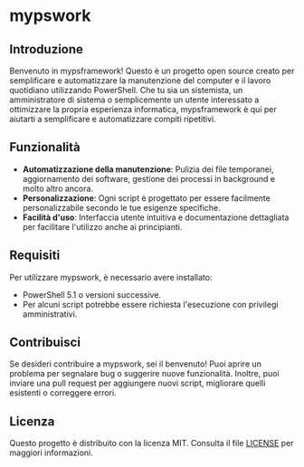 # mypswork

## Introduzione

Benvenuto in mypsframework! Questo è un progetto open source creato per semplificare e automatizzare la manutenzione del computer e il lavoro quotidiano utilizzando PowerShell. Che tu sia un sistemista, un amministratore di sistema o semplicemente un utente interessato a ottimizzare la propria esperienza informatica, mypsframework è qui per aiutarti a semplificare e automatizzare compiti ripetitivi.

## Funzionalità

- **Automatizzazione della manutenzione**: Pulizia dei file temporanei, aggiornamento dei software, gestione dei processi in background e molto altro ancora.
- **Personalizzazione**: Ogni script è progettato per essere facilmente personalizzabile secondo le tue esigenze specifiche.
- **Facilità d'uso**: Interfaccia utente intuitiva e documentazione dettagliata per facilitare l'utilizzo anche ai principianti.

## Requisiti

Per utilizzare mypswork, è necessario avere installato:

- PowerShell 5.1 o versioni successive.
- Per alcuni script potrebbe essere richiesta l'esecuzione con privilegi amministrativi.

## Contribuisci

Se desideri contribuire a mypswork, sei il benvenuto! Puoi aprire un problema per segnalare bug o suggerire nuove funzionalità. Inoltre, puoi inviare una pull request per aggiungere nuovi script, migliorare quelli esistenti o correggere errori.

## Licenza

Questo progetto è distribuito con la licenza MIT. Consulta il file [LICENSE](LICENSE) per maggiori informazioni.
